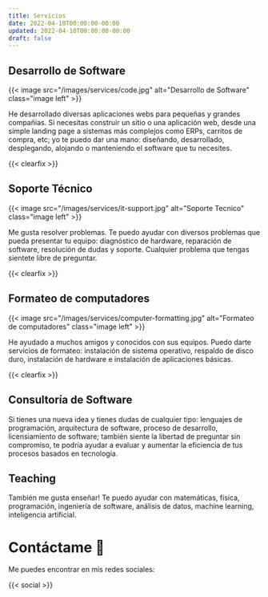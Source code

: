 ```yaml
---
title: Servicios
date: 2022-04-10T00:00:00-00:00
updated: 2022-04-10T00:00:00-00:00
draft: false
---
```


## Desarrollo de Software

{{< image src="/images/services/code.jpg" alt="Desarrollo de Software" class="image left" >}}

He desarrollado diversas aplicaciones webs para pequeñas y grandes compañias. Si necesitas construir un sitio o una aplicación web, desde una simple landing page a sistemas más complejos como ERPs, carritos de compra, etc; yo te puedo dar una mano: diseñando, desarrollado, desplegando, alojando o manteniendo el software que tu necesites. 

{{< clearfix >}}

## Soporte Técnico

{{< image src="/images/services/it-support.jpg" alt="Soporte Tecnico" class="image left" >}}

Me gusta resolver problemas. Te puedo ayudar con diversos problemas que pueda presentar tu equipo: diagnóstico de hardware, reparación de software, resolución de dudas y soporte. Cualquier problema que tengas sientete libre de preguntar.

{{< clearfix >}}

## Formateo de computadores

{{< image src="/images/services/computer-formatting.jpg" alt="Formateo de computadores" class="image left" >}}

He ayudado a muchos amigos y conocidos con sus equipos. Puedo darte servicios de formateo: instalación de sistema operativo, respaldo de disco duro, instalación de hardware e instalación de aplicaciones básicas.

{{< clearfix >}}

## Consultoría de Software

Si tienes una nueva idea y tienes dudas de cualquier tipo: lenguajes de programación, arquitectura de software, proceso de desarrollo, licensiamiento de software; también siente la libertad de preguntar sin compromiso, te podría ayudar a evaluar y aumentar la eficiencia de tus procesos basados ​​en tecnología.

## Teaching

También me gusta enseñar! Te puedo ayudar con matemáticas, física, programación, ingeniería de software, análisis de datos, machine learning, inteligencia artificial.

# Contáctame 📧

Me puedes encontrar en mis redes sociales:

{{< social >}}